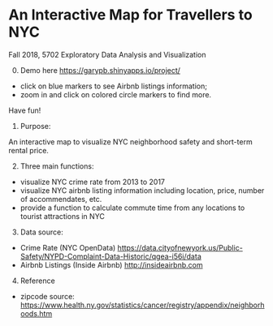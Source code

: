 # An Interactive Map for Travellers to NYC
Fall 2018, 5702 Exploratory Data Analysis and Visualization

0. Demo here https://garypb.shinyapps.io/project/
- click on blue markers to see Airbnb listings information; 
- zoom in and click on colored circle markers to find more.

Have fun!

1. Purpose:

An interactive map to visualize NYC neighborhood safety and short-term rental price. 


2. Three main functions:
- visualize NYC crime rate from 2013 to 2017
- visualize NYC airbnb listing information including location, price, number of accommendates, etc.
- provide a function to calculate commute time from any locations to tourist attractions in NYC


3. Data source: 

- Crime Rate (NYC OpenData) https://data.cityofnewyork.us/Public-Safety/NYPD-Complaint-Data-Historic/qgea-i56i/data 
- Airbnb Listings (Inside Airbnb) http://insideairbnb.com

4. Reference
- zipcode source: https://www.health.ny.gov/statistics/cancer/registry/appendix/neighborhoods.htm
